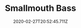 ---
templateKey: blog-post
featuredpost: false
date: 2020-02-27T20:52:45.711Z
featuredimage: /img/Smallmouth_Bass.png
title: Smallmouth Bass
description: A freshwater fish that is very sensitive to pollution.
type: fish
sellPrice: 50
energy: 
health: 
tags:
  - fish
  - Town
  - Secret Woods
  - 6am - 2am
  - spring
  - fall
  - AnyWeather
---